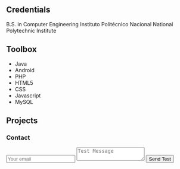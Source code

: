## Credentials

B.S. in Computer Engineering
Instituto Politécnico Nacional 
National Polytechnic Institute


## Toolbox

* Java
* Android
* PHP
* HTML5
* CSS
* Javascript
* MySQL

## Projects



### Contact

<form method="POST" action="https://formspree.io/robledokari@gmail.com">
  <input type="email" name="email" placeholder="Your email">
  <textarea name="message" placeholder="Test Message"></textarea>
  <button type="submit">Send Test</button>
</form>
